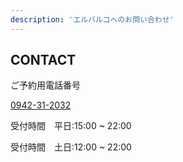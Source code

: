 ```yaml
---
description: 'エルバルコへのお問い合わせ'
---
```


<div class="mv__contact mv__content">
  <h2 class="mv__content--heading">CONTACT</h2>
</div>

<div id="formWrapper">
  <div class = "phone_guidance">
    <div class="form--list">
      <p class="form--label form--label--tel">ご予約用電話番号</p>
      <p class="form--label--info"><a href="tel:0942312032">0942-31-2032</a></p>
      <p class="form--label--info">受付時間　平日:15:00 ~ 22:00</p>
      <p class="form--label--info">受付時間　土日:12:00 ~ 22:00</p>
      <!-- <p class="form--label--info">下記フォームより、インターネットでのご予約も受け付けております。</p>
      <p class="form--label--info">※当日・前日のご予約は、お電話でのみ承っております。</p> -->
    </div>
  </div>
  <!-- <div class="form__area">
    <form action="https://docs.google.com/forms/u/1/d/e/1FAIpQLSf2cqqIeZdyxTlekW_DC4-z6DsoW6olILqewxiGylNtmpYPqg/formResponse" id="form" name="myform" class="form" target="dummyIframe">
      <ul>
        <li class="form--list">
          <label for="name" class="form--label">ご予約内容 *</label>
          <div>
            <ul class="form--radio--list">
              <li class="form--radio--content">
              <input type="radio" name="entry.153226148" id="select3" value="席のみ" class="form--input" checked = "checked">
              <label for="select3" class="form--label--seat form--label form--radio--txt">席のみ</label>
              </li>
              <li class="form--radio--content">
              <input type="radio" name="entry.153226148" id="select4" value="パエーリャコースA" class="form--input">
              <label for="select4" class="form--label--course1 form--label form--radio--txt">パエーリャコースA ￥2,500</label>
              </li>
              <li class="form--radio--content">
              <input type="radio" name="entry.153226148" id="select1" value="パエーリャコースB" class="form--input">
              <label for="select1" class="form--label--course1 form--label form--radio--txt">パエーリャコースB ￥3,500</label>
              </li>
              <li class="form--radio--content">
              <input type="radio" name="entry.153226148" id="select2" value="パエーリャコースS" class="form--input">
              <label for="select2" class="form--label--course1 form--label form--radio--txt">パエーリャコースS ￥5,000</label>
              </li>
            </ul>
          </div>
        </li>
        <li class="form--list">
          <label for="" class="form--label">御予約人数*<br class="sp_only">（御予約の場合は記載してください。）</label>
          <select name="entry.1350566039" class="select">
            <option value="">-</option>
            <option value="1人">1</option>
            <option value="2人">2</option>
            <option value="3人">3</option>
            <option value="4人">4~6</option>
            <option value="5人">7~9</option>
            <option value="6人">10~</option>
          </select>
        </li>
        <li class="form--list">
          <label for="day" class="form--label">ご予約予定日 *</label>
          <label for "day" class="form--label"> ※12月30日から1月3日までお休み頂きます。</label>
          <input type="date" id="day" name="entry.998286514" class="form--input" style="height: 30px;" required>
        </li>
        <li class="form--list">
          <label for="name" class="form--label">名前 *</label>
          <input type="text" id="name" name="entry.88240847" class="form--input" required>
        </li>
        <li class="form--list">
          <label for="tel" class="form--label">電話番号 （ハイフンあり）*</label>
          <input type="tel" id="tel" name="entry.379781615" class="form--input" pattern = "\d{2,4}-\d{2,4}-\d{3,4}" required>
        </li>
        <li class="form--list">
          <label for="message" class="form--label">お問い合わせ・ご要望</label>
          <textarea id="message" name="entry.596342401" class="form--textarea"></textarea>
        </li>
        <li class="form--list">
          <input type="button" class ="form--button" value="送信する" onclick = "doPost();">
          <input type="submit" value="不可視ボタン" style="display:none" name=submitBtn>
        </li>
      </ul>
    </form>
  <iframe name="dummyIframe" style="display:none;"></iframe>
  </div> -->
</div>

<!-- <div id="thxMessage" style="display:none;">
  <div class="ThxMessage">
    お問い合わせありがとうございました。
  </div>
  <a class="TopLink" href="https://elbarco.jp/">トップページへ戻る</a>
</div> -->